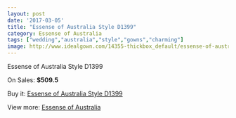 ```yaml
---
layout: post
date: '2017-03-05'
title: "Essense of Australia Style D1399"
category: Essense of Australia
tags: ["wedding","australia","style","gowns","charming"]
image: http://www.idealgown.com/14355-thickbox_default/essense-of-australia-style-d1399.jpg
---
```

Essense of Australia Style D1399

On Sales: **$509.5**
<a href="https://www.idealgown.com/en/essense-of-australia/5765-essense-of-australia-style-d1399.html"><amp-img layout="responsive" width="600" height="600" src="//www.idealgown.com/14355-thickbox_default/essense-of-australia-style-d1399.jpg" alt="Essense of Australia Style D1399 0" /></a>
<a href="https://www.idealgown.com/en/essense-of-australia/5765-essense-of-australia-style-d1399.html"><amp-img layout="responsive" width="600" height="600" src="//www.idealgown.com/14356-thickbox_default/essense-of-australia-style-d1399.jpg" alt="Essense of Australia Style D1399 1" /></a>

Buy it: [Essense of Australia Style D1399](https://www.idealgown.com/en/essense-of-australia/5765-essense-of-australia-style-d1399.html "Essense of Australia Style D1399")

View more: [Essense of Australia](https://www.idealgown.com/en/86-essense-of-australia "Essense of Australia")